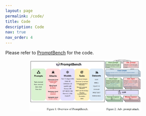 ```yaml
---
layout: page
permalink: /code/
title: Code
description: Code
nav: true
nav_order: 4
---
```


Please refer to [PromptBench](https://aka.ms/promptbench) for the code.

<p align="center">
<img src="../assets/img/promptbench.png" style="width: 70%;"/>
</p>


